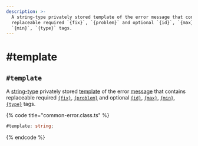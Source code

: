 ```yaml
---
description: >-
  A string-type privately stored template of the error message that contains
  replaceable required `{fix}`, `{problem}` and optional `{id}`, `{max}`,
  `{min}`, `{type}` tags.
---
```


# #template

## `#template`

A [string-type](https://developer.mozilla.org/en-US/docs/Web/JavaScript/Reference/Global\_Objects/String) privately stored [template](../../getting-started/basic-concepts.md#template) of the error [message](../../getting-started/basic-concepts.md#message) that contains replaceable required [`{fix}`](../constructor.md#fix), [`{problem}`](../constructor.md#problem) and optional [`{id}`](../constructor.md#id), [`{max}`](../constructor.md#max), [`{min}`](../constructor.md#min), [`{type}`](../constructor.md#type) tags.

{% code title="common-error.class.ts" %}
```typescript
#template: string;
```
{% endcode %}
